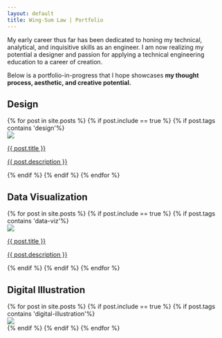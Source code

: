```yaml
---
layout: default
title: Wing-Sum Law | Portfolio
---
```


My early career thus far has been dedicated to honing my technical, analytical, and inquisitive skills as an engineer. I am now realizing my potential a designer and passion for applying a technical engineering education to a career of creation.

Below is a portfolio-in-progress that I hope showcases **my thought process, aesthetic, and creative potential.**

## Design

<div class='blogcontainer'>
    {% for post in site.posts %}
    {% if post.include == true %}
    {% if post.tags contains 'design'%}
        <div class='{{ post.folioclass }}'>
            <a href ='{{ post.url }}'>
                <img class='thumb' src='{{ post.foliothumb }}'>
                <div class='foliodescription'>
                    <p class='bold bigger'>{{ post.title }}</p>
                    <p>{{ post.description }}</p>
                </div>
            </a>
        </div>
    {% endif %}
    {% endif %}
    {% endfor %}
</div>

## Data Visualization

<div class='blogcontainer'>
    {% for post in site.posts %}
    {% if post.include == true %}
    {% if post.tags contains 'data-viz'%}
        <div class='{{ post.folioclass }}'>
            <a href ='{{ post.url }}'>
                <img class='thumb' src='{{ post.foliothumb }}'>
                <div class='foliodescription'>
                    <p class='bold bigger'>{{ post.title }}</p>
                    <p>{{ post.description }}</p>
                </div>
            </a>
        </div>
    {% endif %}
    {% endif %}
    {% endfor %}
</div>

## Digital Illustration

<div class='blogcontainer'>
    {% for post in site.posts %}
    {% if post.include == true %}
    {% if post.tags contains 'digital-illustration'%}
        <div class='postcontainer'>
            <img class='thumb' src='{{ post.thumb }}'>
        </div>
    {% endif %}
    {% endif %}
    {% endfor %}
</div>
